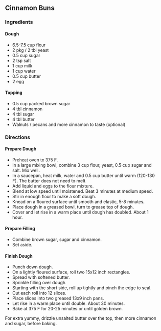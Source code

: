## Cinnamon Buns

### Ingredients

#### Dough

  * 6.5-7.5 cup flour
  * 2 pkg / 2 tbl yeast
  * 0.5 cup sugar
  * 2 tsp salt
  * 1 cup milk
  * 1 cup water
  * 0.5 cup butter
  * 2 egg

#### Topping

  * 0.5 cup packed brown sugar
  * 4 tbl cinnamon
  * 4 tbl sugar
  * 4 tbl butter
  * Walnuts / pecans and more cinnamon to taste (optional)

### Directions

#### Prepare Dough

  * Preheat oven to 375 F.
  * In a large mixing bowl, combine 3 cup flour, yeast, 0.5 cup sugar and salt. Mix well.
  * In a saucepan, heat milk, water and 0.5 cup butter until warm (120-130 F). The butter does not need to melt.
  * Add liquid and eggs to the flour mixture.
  * Blend at low speed until moistened. Beat 3 minutes at medium speed.
  * Stir in enough flour to make a soft dough.
  * Knead on a floured surface until smooth and elastic, 5-8 minutes.
  * Place dough in a greased bowl, turn to grease top of dough.
  * Cover and let rise in a warm place until dough has doubled. About 1 hour.

#### Prepare Filling

  * Combine brown sugar, sugar and cinnamon.
  * Set aside.

#### Finish Dough

  * Punch down dough.
  * On a lightly floured surface, roll two 15x12 inch rectangles.
  * Spread with softened butter.
  * Sprinkle filling over dough.
  * Starting with the short side, roll up tightly and pinch the edge to seal.
  * Cut each roll into 12 slices.
  * Place slices into two greased 13x9 inch pans.
  * Let rise in a warm place until double. About 30 minutes.
  * Bake at 375 F for 20-25 minutes or until golden brown.

For extra yummy, drizzle unsalted butter over the top, then more cinnamon and sugar, before baking.
